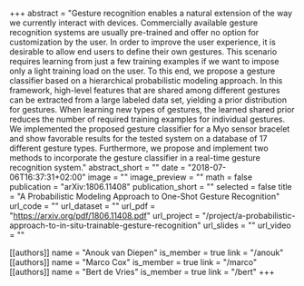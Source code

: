 +++
abstract = "Gesture recognition enables a natural extension of the way we currently interact with devices. Commercially available gesture recognition systems are usually pre-trained and offer no option for customization by the user. In order to improve the user experience, it is desirable to allow end users to define their own gestures. This scenario requires learning from just a few training examples if we want to impose only a light training load on the user. To this end, we propose a gesture classifier based on a hierarchical probabilistic modeling approach. In this framework, high-level features that are shared among different gestures can be extracted from a large labeled data set, yielding a prior distribution for gestures. When learning new types of gestures, the learned shared prior reduces the number of required training examples for individual gestures. We implemented the proposed gesture classifier for a Myo sensor bracelet and show favorable results for the tested system on a database of 17 different gesture types. Furthermore, we propose and implement two methods to incorporate the gesture classifier in a real-time gesture recognition system."
abstract_short = ""
date = "2018-07-06T16:37:31+02:00"
image = ""
image_preview = ""
math = false
publication = "arXiv:1806.11408"
publication_short = ""
selected = false
title = "A Probabilistic Modeling Approach to One-Shot Gesture Recognition"
url_code = ""
url_dataset = ""
url_pdf = "https://arxiv.org/pdf/1806.11408.pdf"
url_project = "/project/a-probabilistic-approach-to-in-situ-trainable-gesture-recognition"
url_slides = ""
url_video = ""

[[authors]]
    name = "Anouk van Diepen"
    is_member = true
    link = "/anouk"
[[authors]]
    name = "Marco Cox"
    is_member = true
    link = "/marco"
[[authors]]
    name = "Bert de Vries"
    is_member = true
    link = "/bert"
+++
